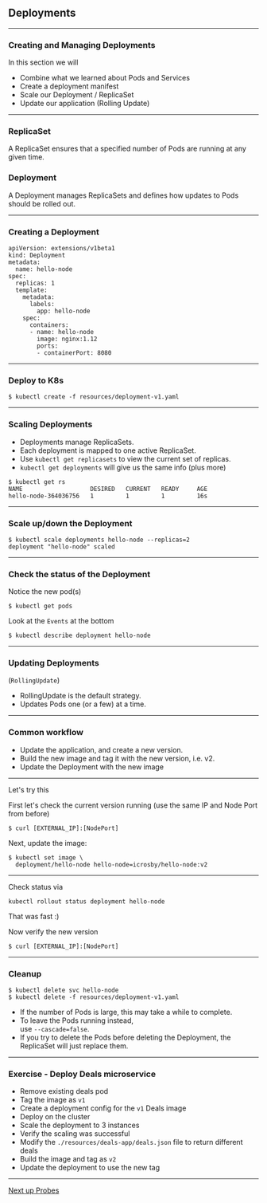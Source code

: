 ## Deployments

---

### Creating and Managing Deployments
In this section we will
* Combine what we learned about Pods and Services
* Create a deployment manifest
* Scale our Deployment / ReplicaSet
* Update our application (Rolling Update)

---

### ReplicaSet
A ReplicaSet ensures that a specified number of Pods are running at any given time.

### Deployment
A Deployment manages ReplicaSets and defines how updates to Pods should be rolled out.

---

### Creating a Deployment

```
apiVersion: extensions/v1beta1
kind: Deployment
metadata:
  name: hello-node
spec:
  replicas: 1
  template:
    metadata:
      labels:
        app: hello-node
    spec:
      containers:
      - name: hello-node
        image: nginx:1.12
        ports:
        - containerPort: 8080
```

---

### Deploy to K8s

```
$ kubectl create -f resources/deployment-v1.yaml
```

---

### Scaling Deployments

* Deployments manage ReplicaSets.
* Each deployment is mapped to one active ReplicaSet.
* Use `kubectl get replicasets` to view the current set of replicas.
* `kubectl get deployments` will give us the same info (plus more)
```
$ kubectl get rs
NAME                   DESIRED   CURRENT   READY     AGE
hello-node-364036756   1         1         1         16s
```

---

### Scale up/down the Deployment

```
$ kubectl scale deployments hello-node --replicas=2
deployment "hello-node" scaled
```

---

### Check the status of the Deployment

Notice the new pod(s)
```
$ kubectl get pods
```

Look at the `Events` at the bottom

```
$ kubectl describe deployment hello-node
```

---

### Updating Deployments 

(`RollingUpdate`)

* RollingUpdate is the default strategy.
* Updates Pods one (or a few) at a time.

---

### Common workflow

* Update the application, and create a new version.
* Build the new image and tag it with the new version, i.e. v2.
* Update the Deployment with the new image

---

Let's try this

First let's check the current version running (use the same IP and Node Port from before)

```
$ curl [EXTERNAL_IP]:[NodePort]
```

Next, update the image:

```
$ kubectl set image \
  deployment/hello-node hello-node=icrosby/hello-node:v2
```

---

Check status via 

```
kubectl rollout status deployment hello-node
```

That was fast :)

Now verify the new version

```
$ curl [EXTERNAL_IP]:[NodePort]
```

---

### Cleanup

```
$ kubectl delete svc hello-node
$ kubectl delete -f resources/deployment-v1.yaml
```
* If the number of Pods is large, this may take a while to complete.
* To leave the Pods running instead,  
use `--cascade=false`.
* If you try to delete the Pods before deleting the Deployment, the ReplicaSet will just replace them.

---

### Exercise - Deploy Deals microservice

* Remove existing deals pod
* Tag the image as `v1`
* Create a deployment config for the `v1` Deals image 
* Deploy on the cluster
* Scale the deployment to 3 instances
* Verify the scaling was successful
* Modify the `./resources/deals-app/deals.json` file to return different deals
* Build the image and tag as `v2`
* Update the deployment to use the new tag

---

[Next up Probes](../05_probes.md)
